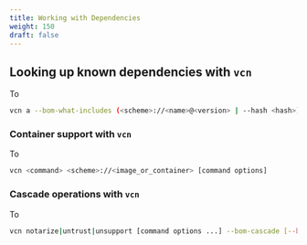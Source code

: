 ```yaml
---
title: Working with Dependencies
weight: 150
draft: false
---
```


## Looking up known dependencies with `vcn`

To

```bash
vcn a --bom-what-includes (<scheme>://<name>@<version> | --hash <hash>)
```

### Container support with `vcn`

To

```bash
vcn <command> <scheme>://<image_or_container> [command options]
```

<!-- TODO:
> Supported schemes:
> - docker: Docker image ID or tag, requires running docker deamon container
> - container: Docker container ID or tag, requires running docker deamon image
> - image: container image in container registry. URL format: image://[<registry_server>/]image_tag. If <registry_server> is not specified, Docker Hub is used. By default vcn tries to connect to the registry using active Docker session, however users can always override it by using image-registry-user/image-registry-password CLI parameters. -->

### Cascade operations with `vcn`

To

```bash
vcn notarize|untrust|unsupport [command options ...] --bom-cascade [--bom-force]
```
